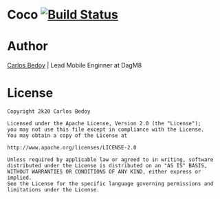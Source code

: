# Coco   [![Build Status](https://travis-ci.com/cbedoy/Coco.svg?branch=master)](https://travis-ci.com/cbedoy/Coco)


# Author

[Carlos Bedoy](https://www.linkedin.com/in/carlos-bedoy-34248187/) | Lead Mobile Enginner at DagM8

# License

    Copyright 2k20 Carlos Bedoy

    Licensed under the Apache License, Version 2.0 (the "License");
    you may not use this file except in compliance with the License.
    You may obtain a copy of the License at

    http://www.apache.org/licenses/LICENSE-2.0

    Unless required by applicable law or agreed to in writing, software
    distributed under the License is distributed on an "AS IS" BASIS,
    WITHOUT WARRANTIES OR CONDITIONS OF ANY KIND, either express or implied.
    See the License for the specific language governing permissions and
    limitations under the License.
